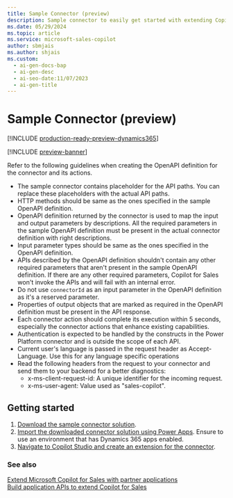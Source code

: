 ```yaml
---
title: Sample Connector (preview)
description: Sample connector to easily get started with extending Copilot for Sales.
ms.date: 05/29/2024
ms.topic: article
ms.service: microsoft-sales-copilot
author: sbmjais
ms.author: shjais
ms.custom:
  - ai-gen-docs-bap
  - ai-gen-desc
  - ai-seo-date:11/07/2023
  - ai-gen-title
---
```


# Sample Connector (preview)

[!INCLUDE [production-ready-preview-dynamics365](~/../shared-content/shared/preview-includes/production-ready-preview-dynamics365.md)]

[!INCLUDE [preview-banner](~/../shared-content/shared/preview-includes/preview-banner.md)]

Refer to the following guidelines when creating the OpenAPI definition for the connector and its actions.

- The sample connector contains placeholder for the API paths. You can replace these placeholders with the actual API paths.
- HTTP methods should be same as the ones specified in the sample OpenAPI definition.
- OpenAPI definition returned by the connector is used to map the input and output parameters by descriptions. All the required parameters in the sample OpenAPI definition must be present in the actual connector definition with right descriptions.
- Input parameter types should be same as the ones specified in the OpenAPI definition. 
- APIs described by the OpenAPI definition shouldn't contain any other required parameters that aren't present in the sample OpenAPI definition. If there are any other required parameters, Copilot for Sales won't invoke the APIs and will fail with an internal error.
- Do not use `connectorId` as an input parameter in the OpenAPI definition as it's a reserved parameter.
- Properties of output objects that are marked as required in the OpenAPI definition must be present in the API response.
- Each connector action should complete its execution within 5 seconds, especially the connector actions that enhance existing capabilities.
- Authentication is expected to be handled by the constructs in the Power Platform connector and is outside the scope of each API.
- Current user's language is passed in the request header as Accept-Language. Use this for any language specific operations
- Read the following headers from the request to your connector and send them to your backend for a better diagnostics:
  - x-ms-client-request-id: A unique identifier for the incoming request.
  - x-ms-user-agent: Value used as "sales-copilot".

## Getting started

1. [Download the sample connector solution](https://go.microsoft.com/fwlink/p/?linkid=2272334).
2. [Import the downloaded connector solution using Power Apps](/power-apps/maker/data-platform/import-update-export-solutions). Ensure to use an environment that has Dynamics 365 apps enabled.
3. [Navigate to Copilot Studio and create an extension for the connector](/microsoft-copilot-studio/copilot-ai-plugins?tabs=c4s#author-a-connector-action).

### See also

[Extend Microsoft Copilot for Sales with partner applications](extend-copilot-for-sales.md)<br>
[Build application APIs to extend Copilot for Sales](build-apis.md)
